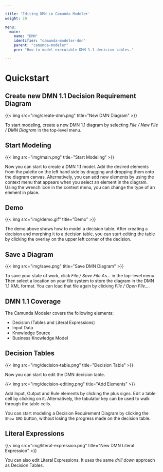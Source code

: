 ```yaml
---

title: 'Editing DMN in Camunda Modeler'
weight: 20

menu:
  main:
    name: "DMN"
    identifier: "camunda-modeler-dmn"
    parent: "camunda-modeler"
    pre: "How to model executable DMN 1.1 decision tables."

---
```


# Quickstart

## Create new DMN 1.1 Decision Requirement Diagram

{{< img src="img/create-dmn.png" title="New DMN Diagram" >}}

To start modeling, create a new DMN 1.1 diagram by selecting *File / New File / DMN Diagram* in the top-level menu.

## Start Modeling

{{< img src="img/main.png" title="Start Modeling" >}}

Now you can start to create a DMN 1.1 model. Add the desired elements from the palette on the left hand side by dragging and dropping them onto the diagram canvas. Alternatively, you can add new elements by using the context menu that appears when you select an element in the diagram. Using the wrench icon in the context menu, you can change the type of an element in place.

## Demo

{{< img src="img/demo.gif" title="Demo" >}}

The demo above shows how to model a decision table. After creating a decision and morphing it to a decision table, you can start editing the table by clicking the overlay on the upper left corner of the decision.

## Save a Diagram

{{< img src="img/save.png" title="Save DMN Diagram" >}}

To save your state of work, click *File / Save File As...* in the top-level menu. Then select a location on your file system to store the diagram in the DMN 1.1 XML format. You can load that file again by clicking *File / Open File...*.

## DMN 1.1 Coverage

The Camunda Modeler covers the following elements:

- Decision (Tables and Literal Expressions)
- Input Data
- Knowledge Source
- Business Knowledge Model

## Decision Tables

{{< img src="img/decision-table.png" title="Decision Table" >}}

Now you can start to edit the DMN decision table.

{{< img src="img/decision-editing.png" title="Add Elements" >}}

Add Input, Output and Rule elements by clicking the plus signs. Edit a table cell by clicking on it. Alternatively, the tabulator key can be used to walk through the table cells.

You can start modeling a Decision Requirement Diagram by clicking the `Show DRD` button, without losing the progress made on the decision table.

## Literal Expressions

{{< img src="img/literal-expression.png" title="New DMN Literal Expression" >}}

You can also edit Literal Expressions. It uses the same *drill down* approach as Decision Tables.

